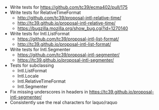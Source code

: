 * Write tests for https://github.com/tc39/ecma402/pull/175
* Write tests for RelativeTimeFormat
  - http://github.com/tc39/proposal-intl-relative-time/
  - http://tc39.github.io/proposal-intl-relative-time/
  - https://bugzilla.mozilla.org/show_bug.cgi?id=1270140
* Write tests for Intl.ListFormat
  - https://github.com/tc39/proposal-intl-list-format/
  - http://tc39.github.io/proposal-intl-list-format/
* Write tests for Intl.Segmenter
  - https://github.com/tc39/proposal-intl-segmenter/
  - https://tc39.github.io/proposal-intl-segmenter/
* Tests for subclassing
  - Intl.ListFormat
  - Intl.Locale
  - Intl.RelativeTimeFormat
  - Intl.Segmenter
* Fix missing underscores in headers in https://tc39.github.io/proposal-intl-segmenter/
* Consistently use the real characters for laquo/raquo
